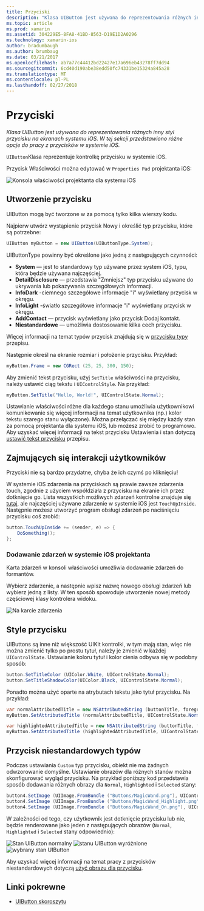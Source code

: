 ```yaml
---
title: Przyciski
description: "Klasa UIButton jest używana do reprezentowania różnych inny styl przycisku na ekranach systemu iOS. W tej sekcji przedstawiono różne opcje do pracy z przycisków w systemie iOS."
ms.topic: article
ms.prod: xamarin
ms.assetid: 304229E5-8FA8-41BD-8563-D19E1D2A0296
ms.technology: xamarin-ios
author: bradumbaugh
ms.author: brumbaug
ms.date: 03/21/2017
ms.openlocfilehash: ab7a77c44412bd22427e17a696eb43278ff7dd94
ms.sourcegitcommit: 6cd40d190abe38edd50fc74331be15324a845a28
ms.translationtype: MT
ms.contentlocale: pl-PL
ms.lasthandoff: 02/27/2018
---
```

# <a name="buttons"></a>Przyciski

_Klasa UIButton jest używana do reprezentowania różnych inny styl przycisku na ekranach systemu iOS. W tej sekcji przedstawiono różne opcje do pracy z przycisków w systemie iOS._

`UIButton`Klasa reprezentuje kontrolkę przycisku w systemie iOS. 

Przycisk Właściwości można edytować w `Properties Pad` projektanta iOS:


![](buttons-images/properties.png "Konsola właściwości projektanta dla systemu iOS")

## <a name="creating-a-button"></a>Utworzenie przycisku

UIButton mogą być tworzone w za pomocą tylko kilka wierszy kodu.

Najpierw utwórz wystąpienie przycisk Nowy i określić typ przycisku, które są potrzebne:

```csharp
UIButton myButton = new UIButton(UIButtonType.System);
```

UIButtonType powinny być określone jako jedną z następujących czynności:

- **System** — jest to standardowy typ używane przez system iOS, typu, która będzie używana najczęściej.
- **DetailDisclosure** — przedstawia "Zmniejsz" typ przycisku używane do ukrywania lub pokazywania szczegółowych informacji.
- **InfoDark** -ciemnego szczegółowe informacje "i" wyświetlany przycisk w okręgu.
- **InfoLight** -światło szczegółowe informacje "i" wyświetlany przycisk w okręgu.
- **AddContact** — przycisk wyświetlany jako przycisk Dodaj kontakt.
- **Niestandardowe** — umożliwia dostosowanie kilka cech przycisku.

Więcej informacji na temat typów przycisk znajdują się w [przycisku typy](https://developer.xamarin.com/recipes/ios/standard_controls/buttons/create_different_types_of_buttons/) przepisu.

Następnie określ na ekranie rozmiar i położenie przycisku. Przykład:

```csharp
myButton.Frame = new CGRect (25, 25, 300, 150);
```

Aby zmienić tekst przycisku, użyj `SetTitle` właściwości na przycisku, należy ustawić ciąg tekstu i `UIControlStyle`. Na przykład:

```csharp
myButton.SetTitle("Hello, World!", UIControlState.Normal);
```

Ustawianie właściwości różne dla każdego stanu umożliwia użytkownikowi komunikowanie się więcej informacji na temat użytkownika (np.) kolor tekstu szarego stanu wyłączone). Można przełączać się między każdy stan za pomocą projektanta dla systemu iOS, lub możesz zrobić to programowo. Aby uzyskać więcej informacji na tekst przycisku Ustawienia i stan dotyczą [ustawić tekst przycisku](https://developer.xamarin.com/recipes/ios/standard_controls/buttons/set_button_text/) przepisu.

## <a name="dealing-with-user-interactions"></a>Zajmujących się interakcji użytkowników


Przyciski nie są bardzo przydatne, chyba że ich czymś po kliknięciu! 

W systemie iOS zdarzenia na przyciskach są prawie zawsze zdarzenia touch, zgodnie z użyciem współdziała z przycisku na ekranie ich przez dotknięcie go. Lista wszystkich możliwych zdarzeń kontrolne znajduje się [tutaj](https://developer.apple.com/documentation/uikit/uicontrolevents), ale najczęściej używane zdarzenie w systemie iOS jest `TouchUpInside`. Następnie możesz utworzyć program obsługi zdarzeń po naciśnięciu przycisku coś zrobić:


```csharp
button.TouchUpInside += (sender, e) => {
    DoSomething();
};
```

### <a name="adding-events-in-the-ios-designer"></a>Dodawanie zdarzeń w systemie iOS projektanta
 
Karta zdarzeń w konsoli właściwości umożliwia dodawanie zdarzeń do formantów.

Wybierz zdarzenie, a następnie wpisz nazwę nowego obsługi zdarzeń lub wybierz jedną z listy. W ten sposób spowoduje utworzenie nowej metody częściowej klasy kontrolera widoku.

![Na karcie zdarzenia](buttons-images/image1.png)

## <a name="styling-a-button"></a>Style przycisku

UIButtons są inne niż większość UIKit kontrolki, w tym mają stan, więc nie można zmienić tylko po prostu tytuł, należy je zmienić w każdej `UIControlState`. Ustawianie koloru tytuł i kolor cienia odbywa się w podobny sposób:

```csharp
button.SetTitleColor (UIColor.White, UIControlState.Normal);
button.SetTitleShadowColor(UIColor.Black, UIControlState.Normal);
```

Ponadto można użyć oparte na atrybutach tekstu jako tytuł przycisku. Na przykład:

```csharp
var normalAttributedTitle = new NSAttributedString (buttonTitle, foregroundColor: UIColor.Blue, strikethroughStyle: NSUnderlineStyle.Single);
myButton.SetAttributedTitle (normalAttributedTitle, UIControlState.Normal);

var highlightedAttributedTitle = new NSAttributedString (buttonTitle, foregroundColor: UIColor.Green, strikethroughStyle: NSUnderlineStyle.Thick);
myButton.SetAttributedTitle (highlightedAttributedTitle, UIControlState.Highlighted);
```

## <a name="custom-button-types"></a>Przycisk niestandardowych typów


Podczas ustawiania `Custom` typ przycisku, obiekt nie ma żadnych odwzorowanie domyślne. Ustawianie obrazów dla różnych stanów można skonfigurować wygląd przycisku. Na przykład poniższy kod przedstawia sposób dodawania różnych obrazy dla `Normal`, `Highlighted` i `Selected` stany:


```csharp
button4.SetImage (UIImage.FromBundle ("Buttons/MagicWand.png"), UIControlState.Normal);
button4.SetImage (UIImage.FromBundle ("Buttons/MagicWand_Highlight.png"), UIControlState.Highlighted);
button4.SetImage (UIImage.FromBundle ("Buttons/MagicWand_On.png"), UIControlState.Selected);
```


W zależności od tego, czy użytkownik jest dotknięcie przycisku lub nie, będzie renderowane jako jeden z następujących obrazów (`Normal`, `Highlighted` i `Selected` stany odpowiednio):


![](buttons-images/image22.png "Stan UIButton normalny")
![](buttons-images/image23.png "stanu UIButton wyróżnione")
![](buttons-images/image24.png "wybrany stan UIButton")

Aby uzyskać więcej informacji na temat pracy z przycisków niestandardowych dotyczą [użyć obrazu dla przycisku](https://developer.xamarin.com/recipes/ios/standard_controls/buttons/use_an_image_for_a_button/).


## <a name="related-links"></a>Linki pokrewne

- [UIButton skoroszytu](https://developer.xamarin.com/workbooks/ios/user-interface/UIbutton/uibutton.workbook)
